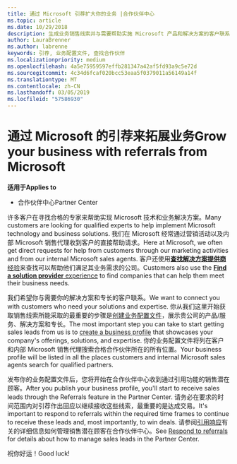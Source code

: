 ```yaml
---
title: 通过 Microsoft 引荐扩大你的业务 |合作伙伴中心
ms.topic: article
ms.date: 10/29/2018
description: 生成业务销售线索并与需要帮助实施 Microsoft 产品和解决方案的客户联系。
author: LauraBrenner
ms.author: labrenne
keywords: 引荐, 业务配置文件, 查找合作伙伴
ms.localizationpriority: medium
ms.openlocfilehash: 4a5e75959597effb281347a42af5fd93a9c5e72d
ms.sourcegitcommit: 4c34d6fcaf020bcc53eaa5f0379011a56149a14f
ms.translationtype: MT
ms.contentlocale: zh-CN
ms.lasthandoff: 03/05/2019
ms.locfileid: "57586930"
---
```

<!-- FWLink:  https://go.microsoft.com/fwlink/?linkid=849775 (top of page) -->

# <a name="grow-your-business-with-referrals-from-microsoft"></a><span data-ttu-id="f6a31-104">通过 Microsoft 的引荐来拓展业务</span><span class="sxs-lookup"><span data-stu-id="f6a31-104">Grow your business with referrals from Microsoft</span></span>

<span data-ttu-id="f6a31-105">**适用于**</span><span class="sxs-lookup"><span data-stu-id="f6a31-105">**Applies to**</span></span>

-  <span data-ttu-id="f6a31-106">合作伙伴中心</span><span class="sxs-lookup"><span data-stu-id="f6a31-106">Partner Center</span></span>

<span data-ttu-id="f6a31-107">许多客户在寻找合格的专家来帮助实现 Microsoft 技术和业务解决方案。</span><span class="sxs-lookup"><span data-stu-id="f6a31-107">Many customers are looking for qualified experts to help implement Microsoft technology and business solutions.</span></span> <span data-ttu-id="f6a31-108">我们在 Microsoft 经常通过营销活动以及内部 Microsoft 销售代理收到客户的直接帮助请求。</span><span class="sxs-lookup"><span data-stu-id="f6a31-108">Here at Microsoft, we often get direct requests for help from customers through our marketing activities and from our internal Microsoft sales agents.</span></span> <span data-ttu-id="f6a31-109">客户还使用[**查找解决方案提供商**经验](https://www.microsoft.com/solution-providers/search)来查找可以帮助他们满足其业务需求的公司。</span><span class="sxs-lookup"><span data-stu-id="f6a31-109">Customers also use the [**Find a solution provider** experience](https://www.microsoft.com/solution-providers/search) to find companies that can help them meet their business needs.</span></span> 

<span data-ttu-id="f6a31-110">我们希望你与需要你的解决方案和专长的客户联系。</span><span class="sxs-lookup"><span data-stu-id="f6a31-110">We want to connect you with customers who need your solutions and expertise.</span></span> <span data-ttu-id="f6a31-111">你从我们这里开始获取销售线索所能采取的最重要的步骤是[创建业务配置文件](create-a-marketing-profile.md)，展示贵公司的产品/服务、解决方案和专长。</span><span class="sxs-lookup"><span data-stu-id="f6a31-111">The most important step you can take to start getting sales leads from us is to [create a business profile](create-a-marketing-profile.md) that showcases your company's offerings, solutions, and expertise.</span></span> <span data-ttu-id="f6a31-112">你的业务配置文件将列在客户和内部 Microsoft 销售代理搜索合格合作伙伴所在的所有位置。</span><span class="sxs-lookup"><span data-stu-id="f6a31-112">Your business profile will be listed in all the places customers and internal Microsoft sales agents search for qualified partners.</span></span> 

 <span data-ttu-id="f6a31-113">发布你的业务配置文件后，您将开始在合作伙伴中心收到通过引用功能的销售潜在顾客。</span><span class="sxs-lookup"><span data-stu-id="f6a31-113">After you publish your business profile, you'll start to receive sales leads through the Referrals feature in the Partner Center.</span></span> <span data-ttu-id="f6a31-114">请务必在要求的时间范围内对引荐作出回应以继续接收这些线索，最重要的是达成交易。</span><span class="sxs-lookup"><span data-stu-id="f6a31-114">It's important to respond to referrals within the required time frames to continue to receive these leads and, most importantly, to win deals.</span></span> <span data-ttu-id="f6a31-115">请参阅[引用响应](responding-to-referrals.md)有关的详细信息如何管理销售潜在顾客在合作伙伴中心。</span><span class="sxs-lookup"><span data-stu-id="f6a31-115">See [Respond to referrals](responding-to-referrals.md) for details about how to manage sales leads in the Partner Center.</span></span>  

<span data-ttu-id="f6a31-116">祝你好运！</span><span class="sxs-lookup"><span data-stu-id="f6a31-116">Good luck!</span></span>

<!-- 
*  [Analyze your business profile](analyze-your-marketing-profile.md) Regularly review and optimize your business profile to make sure you’re getting in front of your target customers.
-->

